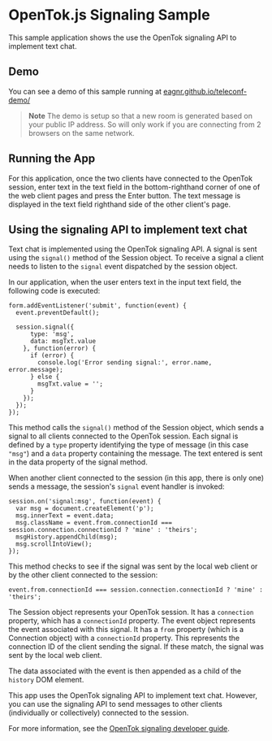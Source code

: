 OpenTok.js Signaling Sample
===========================

This sample application shows the use the OpenTok signaling API to implement text chat.

## Demo

You can see a demo of this sample running at [eagnr.github.io/teleconf-demo/](https://eagnr.github.io/teleconf-demo/)

> **Note** The demo is setup so that a new room is generated based on your public IP address. So will only work if you are connecting from 2 browsers on the same network.

## Running the App

For this application, once the two clients have connected to the OpenTok session, enter text
in the text field in the bottom-righthand corner of one of the web client pages and press
the Enter button. The text message is displayed in the text field righthand side of the
other client's page.

## Using the signaling API to implement text chat

Text chat is implemented using the OpenTok signaling API. A signal is sent using the `signal()`
method of the Session object. To receive a signal a client needs to listen to the `signal` event
dispatched by the session object.

In our application, when the user enters text in the input text field, the following code is
executed:

    form.addEventListener('submit', function(event) {
      event.preventDefault();

      session.signal({
          type: 'msg',
          data: msgTxt.value
        }, function(error) {
          if (error) {
            console.log('Error sending signal:', error.name, error.message);
          } else {
            msgTxt.value = '';
          }
        });
      });
    });

This method calls the `signal()` method of the Session object, which sends a signal to all clients
connected to the OpenTok session. Each signal is defined by a `type` property identifying the type
of message (in this case `"msg"`) and a `data` property containing the message. The text entered is
sent in the data property of the signal method.

When another client connected to the session (in this app, there is only one) sends a message, the
session's `signal` event handler is invoked:

    session.on('signal:msg', function(event) {
      var msg = document.createElement('p');
      msg.innerText = event.data;
      msg.className = event.from.connectionId === session.connection.connectionId ? 'mine' : 'theirs';
      msgHistory.appendChild(msg);
      msg.scrollIntoView();
    });

This method checks to see if the signal was sent by the local web client or by the other client
connected to the session:

    event.from.connectionId === session.connection.connectionId ? 'mine' : 'theirs';

The Session object represents your OpenTok session. It has a `connection` property, which has a
`connectionId` property. The event object represents the event associated with this signal. It has
a `from` property (which is a Connection object) with a `connectionId` property. This represents
the connection ID of the client sending the signal. If these match, the signal was sent by the
local web client.

The data associated with the event is then appended as a child of the `history` DOM element.

This app uses the OpenTok signaling API to implement text chat. However, you can use the signaling
API to send messages to other clients (individually or collectively) connected to the session.

For more information, see the [OpenTok signaling developer
guide](https://tokbox.com/developer/guides/signaling/js/).
